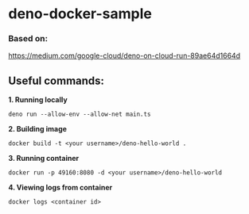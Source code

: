 # deno-docker-sample


### Based on:
https://medium.com/google-cloud/deno-on-cloud-run-89ae64d1664d

## Useful commands:

**1. Running locally**
```
deno run --allow-env --allow-net main.ts
```

**2. Building image**
```
docker build -t <your username>/deno-hello-world .
```

**3. Running container**
```
docker run -p 49160:8080 -d <your username>/deno-hello-world
```

**4. Viewing logs from container**
```
docker logs <container id>
```